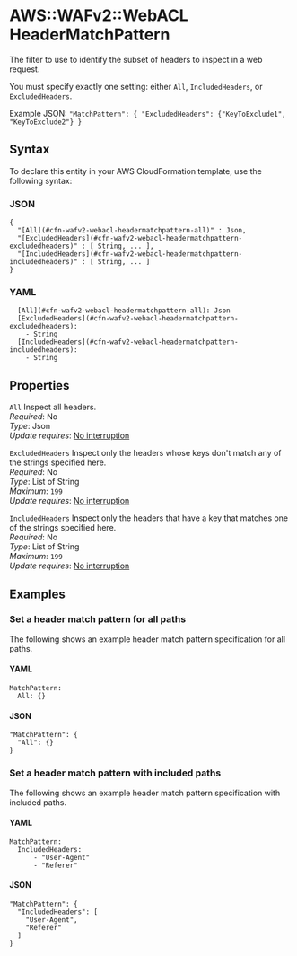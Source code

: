 # AWS::WAFv2::WebACL HeaderMatchPattern<a name="aws-properties-wafv2-webacl-headermatchpattern"></a>

The filter to use to identify the subset of headers to inspect in a web request\.

You must specify exactly one setting: either `All`, `IncludedHeaders`, or `ExcludedHeaders`\.

Example JSON: `"MatchPattern": { "ExcludedHeaders": {"KeyToExclude1", "KeyToExclude2"} }`

## Syntax<a name="aws-properties-wafv2-webacl-headermatchpattern-syntax"></a>

To declare this entity in your AWS CloudFormation template, use the following syntax:

### JSON<a name="aws-properties-wafv2-webacl-headermatchpattern-syntax.json"></a>

```
{
  "[All](#cfn-wafv2-webacl-headermatchpattern-all)" : Json,
  "[ExcludedHeaders](#cfn-wafv2-webacl-headermatchpattern-excludedheaders)" : [ String, ... ],
  "[IncludedHeaders](#cfn-wafv2-webacl-headermatchpattern-includedheaders)" : [ String, ... ]
}
```

### YAML<a name="aws-properties-wafv2-webacl-headermatchpattern-syntax.yaml"></a>

```
  [All](#cfn-wafv2-webacl-headermatchpattern-all): Json
  [ExcludedHeaders](#cfn-wafv2-webacl-headermatchpattern-excludedheaders):
    - String
  [IncludedHeaders](#cfn-wafv2-webacl-headermatchpattern-includedheaders):
    - String
```

## Properties<a name="aws-properties-wafv2-webacl-headermatchpattern-properties"></a>

`All` <a name="cfn-wafv2-webacl-headermatchpattern-all"></a>
Inspect all headers\.  
_Required_: No  
_Type_: Json  
_Update requires_: [No interruption](https://docs.aws.amazon.com/AWSCloudFormation/latest/UserGuide/using-cfn-updating-stacks-update-behaviors.html#update-no-interrupt)

`ExcludedHeaders` <a name="cfn-wafv2-webacl-headermatchpattern-excludedheaders"></a>
Inspect only the headers whose keys don't match any of the strings specified here\.  
_Required_: No  
_Type_: List of String  
_Maximum_: `199`  
_Update requires_: [No interruption](https://docs.aws.amazon.com/AWSCloudFormation/latest/UserGuide/using-cfn-updating-stacks-update-behaviors.html#update-no-interrupt)

`IncludedHeaders` <a name="cfn-wafv2-webacl-headermatchpattern-includedheaders"></a>
Inspect only the headers that have a key that matches one of the strings specified here\.  
_Required_: No  
_Type_: List of String  
_Maximum_: `199`  
_Update requires_: [No interruption](https://docs.aws.amazon.com/AWSCloudFormation/latest/UserGuide/using-cfn-updating-stacks-update-behaviors.html#update-no-interrupt)

## Examples<a name="aws-properties-wafv2-webacl-headermatchpattern--examples"></a>

### Set a header match pattern for all paths<a name="aws-properties-wafv2-webacl-headermatchpattern--examples--Set_a_header_match_pattern_for_all_paths_"></a>

The following shows an example header match pattern specification for all paths\.

#### YAML<a name="aws-properties-wafv2-webacl-headermatchpattern--examples--Set_a_header_match_pattern_for_all_paths_--yaml"></a>

```
MatchPattern:
  All: {}
```

#### JSON<a name="aws-properties-wafv2-webacl-headermatchpattern--examples--Set_a_header_match_pattern_for_all_paths_--json"></a>

```
"MatchPattern": {
  "All": {}
}
```

### Set a header match pattern with included paths<a name="aws-properties-wafv2-webacl-headermatchpattern--examples--Set_a_header_match_pattern_with_included_paths_"></a>

The following shows an example header match pattern specification with included paths\.

#### YAML<a name="aws-properties-wafv2-webacl-headermatchpattern--examples--Set_a_header_match_pattern_with_included_paths_--yaml"></a>

```
MatchPattern:
  IncludedHeaders:
      - "User-Agent"
      - "Referer"
```

#### JSON<a name="aws-properties-wafv2-webacl-headermatchpattern--examples--Set_a_header_match_pattern_with_included_paths_--json"></a>

```
"MatchPattern": {
  "IncludedHeaders": [
    "User-Agent",
    "Referer"
  ]
}
```
